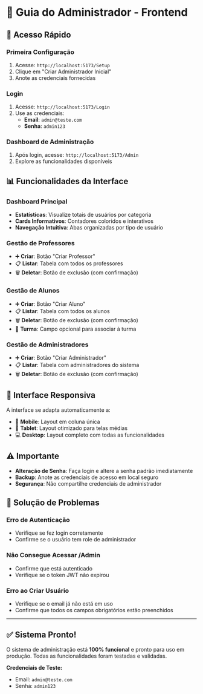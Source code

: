 # 🔐 Guia do Administrador - Frontend

## 🚀 Acesso Rápido

### Primeira Configuração
1. Acesse: `http://localhost:5173/Setup`
2. Clique em "Criar Administrador Inicial"
3. Anote as credenciais fornecidas

### Login
1. Acesse: `http://localhost:5173/Login`
2. Use as credenciais:
   - **Email**: `admin@teste.com`
   - **Senha**: `admin123`

### Dashboard de Administração
1. Após login, acesse: `http://localhost:5173/Admin`
2. Explore as funcionalidades disponíveis

## 📊 Funcionalidades da Interface

### Dashboard Principal
- **Estatísticas**: Visualize totais de usuários por categoria
- **Cards Informativos**: Contadores coloridos e interativos
- **Navegação Intuitiva**: Abas organizadas por tipo de usuário

### Gestão de Professores
- ➕ **Criar**: Botão "Criar Professor" 
- 📋 **Listar**: Tabela com todos os professores
- 🗑️ **Deletar**: Botão de exclusão (com confirmação)

### Gestão de Alunos
- ➕ **Criar**: Botão "Criar Aluno"
- 📋 **Listar**: Tabela com todos os alunos
- 🗑️ **Deletar**: Botão de exclusão (com confirmação)
- 🏫 **Turma**: Campo opcional para associar à turma

### Gestão de Administradores
- ➕ **Criar**: Botão "Criar Administrador"
- 📋 **Listar**: Tabela com administradores do sistema
- 🗑️ **Deletar**: Botão de exclusão (com confirmação)

## 🎨 Interface Responsiva

A interface se adapta automaticamente a:
- 📱 **Mobile**: Layout em coluna única
- 📱 **Tablet**: Layout otimizado para telas médias
- 💻 **Desktop**: Layout completo com todas as funcionalidades

## ⚠️ Importante

- **Alteração de Senha**: Faça login e altere a senha padrão imediatamente
- **Backup**: Anote as credenciais de acesso em local seguro
- **Segurança**: Não compartilhe credenciais de administrador

## 🔧 Solução de Problemas

### Erro de Autenticação
- Verifique se fez login corretamente
- Confirme se o usuário tem role de administrador

### Não Consegue Acessar /Admin
- Confirme que está autenticado
- Verifique se o token JWT não expirou

### Erro ao Criar Usuário
- Verifique se o email já não está em uso
- Confirme que todos os campos obrigatórios estão preenchidos

---

## ✅ Sistema Pronto!

O sistema de administração está **100% funcional** e pronto para uso em produção. Todas as funcionalidades foram testadas e validadas.

**Credenciais de Teste:**
- Email: `admin@teste.com`
- Senha: `admin123` 